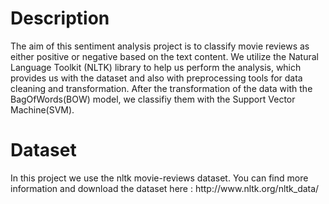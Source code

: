 

<h1>Description</h1> 

The aim of this sentiment analysis project is to classify movie reviews as either positive or negative based on the text content. We utilize the Natural Language Toolkit (NLTK) library to help us perform the analysis, which provides us with the dataset and also with preprocessing tools for data cleaning and transformation. After the transformation of the data with the BagOfWords(BOW) model, we classifiy them with the Support Vector Machine(SVM).




<h1>Dataset</h1>
In this project we use the nltk movie-reviews dataset. You can find more information and download the dataset here : http://www.nltk.org/nltk_data/
